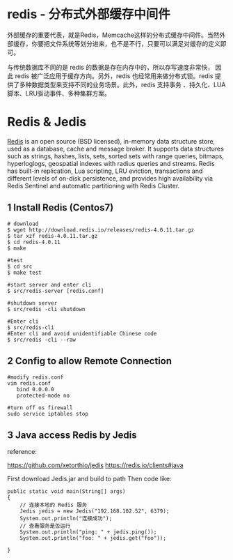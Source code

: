 # redis - 分布式外部缓存中间件



外部缓存的重要代表，就是Redis，Memcache这样的分布式缓存中间件。当然外部缓存，你要把文件系统等划分进来，也不是不行，只要可以满足对缓存的定义即可。



与传统数据库不同的是 redis 的数据是存在内存中的，所以存写速度非常快， 因此 redis 被广泛应用于缓存方向。另外，redis 也经常用来做分布式锁。redis 提供了多种数据类型来支持不同的业务场景。此外，redis 支持事务 、持久化、LUA脚本、LRU驱动事件、多种集群方案。

# Redis & Jedis

[Redis](https://redis.io) is an open source (BSD licensed), in-memory data structure store, used as a database, cache and message broker. It supports data structures such as strings, hashes, lists, sets, sorted sets with range queries, bitmaps, hyperloglogs, geospatial indexes with radius queries and streams. Redis has built-in replication, Lua scripting, LRU eviction, transactions and different levels of on-disk persistence, and provides high availability via Redis Sentinel and automatic partitioning with Redis Cluster.

## 1 Install Redis (Centos7)

``` 
# download
$ wget http://download.redis.io/releases/redis-4.0.11.tar.gz
$ tar xzf redis-4.0.11.tar.gz
$ cd redis-4.0.11
$ make

#test
$ cd src
$ make test

#start server and enter cli
$ src/redis-server [redis.conf]

#shutdown server
$ src/redis -cli shutdown

#Enter cli
$ src/redis-cli 
#Enter cli and avoid unidentifiable Chinese code 
$ src/redis -cli --raw 
```



## 2 Config to allow Remote Connection

```
#modify redis.conf
vim redis.conf
   bind 0.0.0.0
   protected-mode no

#turn off os firewall
sudo service iptables stop
```



## 3 Java access Redis by Jedis

reference: 

https://github.com/xetorthio/jedis
https://redis.io/clients#java

First download Jedis.jar and build to path
Then code like:

	public static void main(String[] args)
	{
		// 连接本地的 Redis 服务
		Jedis jedis = new Jedis("192.168.102.52", 6379);
		System.out.println("连接成功");
		// 查看服务是否运行
		System.out.println("ping: " + jedis.ping());
		System.out.println("foo: " + jedis.get("foo"));
		
	}


